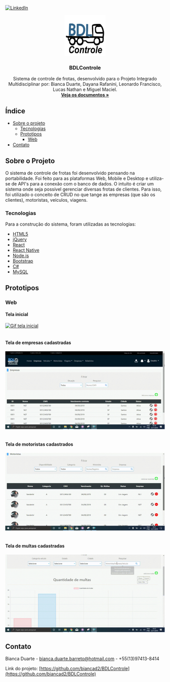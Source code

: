 [![LinkedIn][linkedin-shield]][linkedin-url]



<!-- IMAGEM -->

<p align="center">
  <a href="https://github.com/biancad2/BDLControle">
    <img src="/frontend/src/assets/logo.png" alt="Logo" width="130" height="130">
  </a>
 
  <h3 align="center">BDLControle</h3>

  <p align="center">
    Sistema de controle de frotas, desenvolvido para o Projeto Integrado Multidisciplinar por: Bianca Duarte, Dayana Rafanini, Leonardo Francisco, Lucas Nathan e Miguel Maciel. 
    <br />
    <a href="https://github.com/biancad2/BDLControle"><strong>Veja os documentos »</strong></a>
  </p>
</p>


<!-- INDICE  -->
## Índice

* [Sobre o projeto](#sobre-o-projeto)
  * [Tecnologias](#tecnologias)
  * [Prototipos](#prototipos)
    - [Web](#web)
* [Contato](#contato)




<!-- INFORMAÇÕES PROJETO -->
## Sobre o Projeto
O sistema de controle de frotas foi desenvolvido pensando na portabilidade. Foi feito para as plataformas Web, Mobile e Desktop e utiliza-se de API's para a conexão com o banco de dados. O intuito é criar um sistema onde seja possível gerenciar diversas frotas de clientes. Para isso, foi utilizado o conceito de CRUD no que tange as empresas (que são os clientes), motoristas, veículos, viagens.



### Tecnologias
Para a construção do sistema, foram utilizadas as tecnologias: 
* [HTML5](https://html.spec.whatwg.org/multipage/)
* [jQuery](https://jquery.com)
* [React](https://pt-br.reactjs.org/)
* [React Native](http://www.reactnative.com/)
* [Node.js](https://nodejs.org/en/)
* [Bootstrap](https://getbootstrap.com/)
* [C#](https://www.w3schools.com/cs/)
* [MySQL](https://www.mysql.com)



<!-- PROTOTIPOS -->
## Prototipos

### Web 

#### Tela inicial
[![Gif tela inicial][tela-inicial-screenshot]](/prototipo/inicio.gif)
<br>
<br>
#### Tela de empresas cadastradas
[![Gif tela empresas][tela-empresas-screenshot]](/prototipo/empresas.gif)
<br>
<br>
#### Tela de motoristas cadastrados
[![Gif tela motoristas][tela-motoristas-screenshot]](/prototipo/motoristas.gif)
<br>
<br>
#### Tela de multas cadastradas
[![Gif tela multas][tela-multas-screenshot]](/prototipo/multas.gif)




<!-- CONTATO -->
## Contato

Bianca Duarte - bianca.duarte.barreto@hotmail.com - +55(13)97413-8414 

Link do projeto: [https://github.com/biancad2/BDLControle](https://github.com/biancad2/BDLControle)




<!-- LINKS & IMAGENS -->
[linkedin-shield]: https://img.shields.io/badge/-LinkedIn-black.svg?style=flat-square&logo=linkedin&colorB=555
[linkedin-url]: https://linkedin.com/in/bianca-duarte
[tela-inicial-screenshot]: /prototipo/inicio.gif
[tela-empresas-screenshot]: /prototipo/empresas.gif
[tela-motoristas-screenshot]: /prototipo/motoristas.gif
[tela-multas-screenshot]: /prototipo/multas.gif
